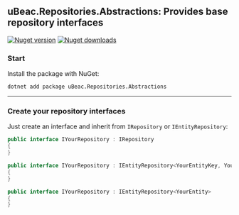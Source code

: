## uBeac.Repositories.Abstractions: Provides base repository interfaces
[![Nuget version](https://img.shields.io/nuget/v/uBeac.Repositories.Abstractions?label=nuget%20version&logo=nuget&style=flat)](https://www.nuget.org/packages/uBeac.Repositories.Abstractions/) [![Nuget downloads](https://img.shields.io/nuget/dt/uBeac.Repositories.Abstractions?label=nuget%20downloads&logo=nuget&style=flat)](https://www.nuget.org/packages/uBeac.Repositories.Abstractions/)

### Start
Install the package with NuGet:
```
dotnet add package uBeac.Repositories.Abstractions
```

<hr>

### Create your repository interfaces
Just create an interface and inherit from ``IRepository`` or ``IEntityRepository``:
```cs
public interface IYourRepository : IRepository
{
}

public interface IYourRepository : IEntityRepository<YourEntityKey, YourEntity>
{
}

public interface IYourRepository : IEntityRepository<YourEntity>
{
}
```
